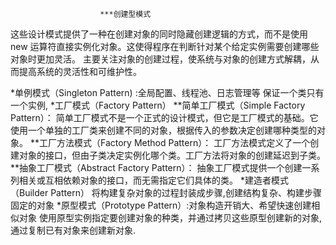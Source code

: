 						***创建型模式
   这些设计模式提供了一种在创建对象的同时隐藏创建逻辑的方式，而不是使用 new 运算符直接实例化对象。这使得程序在判断针对某个给定实例需要创建哪些对象时更加灵活。
   主要关注对象的创建过程，使系统与对象的创建方式解耦，从而提高系统的灵活性和可维护性。

*单例模式（Singleton Pattern)     :全局配置、线程池、日志管理等
     保证一个类只有一个实例,
*工厂模式（Factory Pattern）
 **简单工厂模式（Simple Factory Pattern）：
      简单工厂模式不是一个正式的设计模式，但它是工厂模式的基础。它使用一个单独的工厂类来创建不同的对象，根据传入的参数决定创建哪种类型的对象。
 **工厂方法模式（Factory Method Pattern）：
      工厂方法模式定义了一个创建对象的接口，但由子类决定实例化哪个类。工厂方法将对象的创建延迟到子类。
 **抽象工厂模式（Abstract Factory Pattern）：
      抽象工厂模式提供一个创建一系列相关或互相依赖对象的接口，而无需指定它们具体的类。
*建造者模式（Builder Pattern）
     将构建复杂对象的过程封装成步骤,创建结构复杂、构建步骤固定的对象
*原型模式（Prototype Pattern）:对象构造开销大、希望快速创建相似对象
     使用原型实例指定要创建对象的种类，并通过拷贝这些原型创建新的对象,通过复制已有对象来创建新对象.
